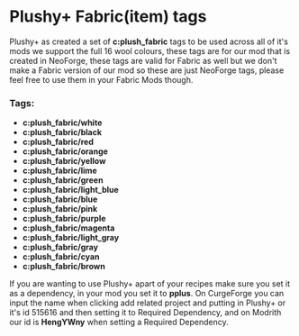 # Plushy+ Fabric(item) tags
Plushy+ as created a set of **c:plush_fabric** tags to be used across all of it's mods we support the full 16 wool colours, these tags are for our mod that is created in NeoForge, these tags are valid for Fabric as well but we don't make a Fabric version of our mod so these are just NeoForge tags, please feel free to use them in your Fabric Mods though.


### Tags:
- **c:plush_fabric/white**
- **c:plush_fabric/black**
- **c:plush_fabric/red**
- **c:plush_fabric/orange**
- **c:plush_fabric/yellow**
- **c:plush_fabric/lime**
- **c:plush_fabric/green**
- **c:plush_fabric/light_blue**
- **c:plush_fabric/blue**
- **c:plush_fabric/pink**
- **c:plush_fabric/purple**
- **c:plush_fabric/magenta**
- **c:plush_fabric/light_gray**
- **c:plush_fabric/gray**
- **c:plush_fabric/cyan**
- **c:plush_fabric/brown**

If you are wanting to use Plushy+ apart of your recipes make sure you set it as a dependency, in your mod you set it to **pplus**. On CurgeForge you can input the name when clicking add related project and putting in Plushy+ or it's id 515616 and then setting it to Required Dependency, and on Modrith our id is **HengYWny** when setting a Required Dependency.

